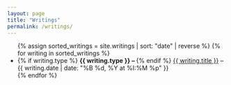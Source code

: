 ```yaml
---
layout: page
title: "Writings"
permalink: /writings/
---
```


<ul>
  {% assign sorted_writings = site.writings | sort: "date" | reverse %}
  {% for writing in sorted_writings %}
    <li>
      {% if writing.type %}
        <strong>{{ writing.type }} – </strong>
      {% endif %}
      <a href="{{ writing.url | relative_url }}">{{ writing.title }}</a>
      – {{ writing.date | date: "%B %d, %Y at %I:%M %p" }}
    </li>
  {% endfor %}
</ul>